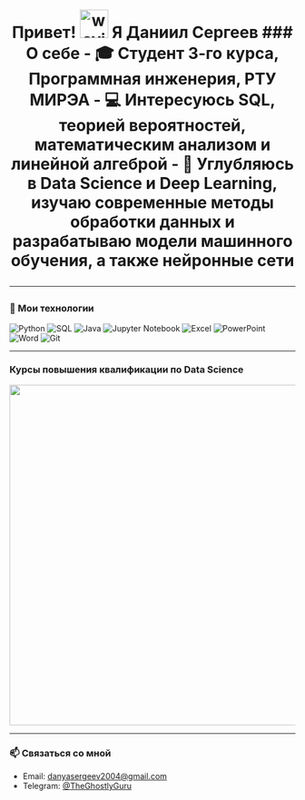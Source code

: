 <h1 align="center">
  Привет! <img src="https://github.com/InventorDreamer/InventorDreamer/raw/main/giphy.gif" alt="waving hand" width="50"> Я Даниил Сергеев
### О себе
- 🎓 Студент 3-го курса, Программная инженерия, РТУ МИРЭА
- 💻 Интересуюсь SQL, теорией вероятностей, математическим анализом и линейной алгеброй
- 🤖 Углубляюсь в Data Science и Deep Learning, изучаю современные методы обработки данных и разрабатываю модели машинного обучения, а также нейронные сети

---

### 🔧 Мои технологии
![Python](https://img.shields.io/badge/Python-3776AB?style=for-the-badge&logo=python&logoColor=white)
![SQL](https://img.shields.io/badge/SQL-00758F?style=for-the-badge&logo=database&logoColor=white)
![Java](https://img.shields.io/badge/Java-007396?style=for-the-badge&logo=java&logoColor=white)
![Jupyter Notebook](https://img.shields.io/badge/Jupyter-FA8C00?style=for-the-badge&logo=jupyter&logoColor=white)
![Excel](https://img.shields.io/badge/Excel-217346?style=for-the-badge&logo=microsoft-excel&logoColor=white)
![PowerPoint](https://img.shields.io/badge/PowerPoint-B7472A?style=for-the-badge&logo=microsoft-powerpoint&logoColor=white)
![Word](https://img.shields.io/badge/Word-2B579A?style=for-the-badge&logo=microsoft-word&logoColor=white)
![Git](https://img.shields.io/badge/Git-F05032?style=for-the-badge&logo=git&logoColor=white)

---

### Курсы повышения квалификации по Data Science
<img src="https://github.com/user-attachments/assets/80d4d95c-e9e4-4880-a3e9-627577b1419b" width="600">


---

### 📫 Связаться со мной
- Email: danyasergeev2004@gmail.com
- Telegram: [@TheGhostlyGuru](https://t.me/TheGhostlyGuru)
